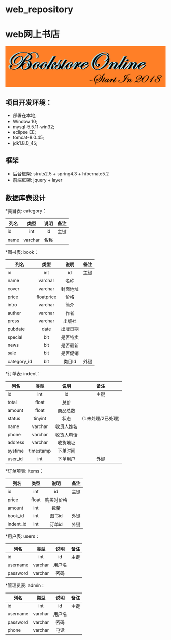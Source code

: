 web_repository
====

# web网上书店

![Logo](https://raw.githubusercontent.com/2019web/web_repository/master/WikiPage_LOGO/LOGO.png)

## 项目开发环境：
*  部署在本地;
*  Window 10;
*  mysql-5.5.11-win32;
*  eclipse EE;
*  tomcat-8.0.45;
*  jdk1.8.0_45;
## 框架
*  后台框架: struts2.5 + spring4.3 + hibernate5.2
*  前端框架: jquery + layer
## 数据库表设计

*类目表: category：

|列名|	类型|	说明|	备注|
|-|:-:|:-:|:-:|
|id|	int|	id|	主键|
|name|	varchar|	名称	|


*图书表: book：

|列名|	类型|	说明|	备注|
|-|:-:|:-:|:-:|
|id	|int|	id|	主键|
|name|	varchar|	名称|	
|cover|	varchar|	封面地址|	
|price|	floatprice|	价格|	
|intro|	varchar|	简介|	
|auther|	varchar|	作者|	
|press|	varchar|	出版社|	
|pubdate|	date|	出版日期|	
|special|	bit|	是否特卖|	
|news|	bit|	是否最新|	
|sale|	bit|	是否促销|	
|category_id|	bit|	类目Id|	外键|


*订单表: indent：

|列名|	类型|	说明|	备注|
|-|:-:|:-:|:-:|
|id|	int|	id|	主键|
|total|	float|	总价|	
|amount|	float|	商品总数|	
|status|	tinyint|	状态|(1未处理/2已处理)|
|name|	varchar|	收货人姓名|	
|phone|	varchar|	收货人电话|	
|address|	varchar|	收货地址|	
|systime|	timestamp|	下单时间|	
|user_id|	int|	下单用户|	外键|


*订单项表: items：

|列名|	类型|	说明|	备注|
|-|:-:|:-:|:-:|
|id|	int|	id|	主键|
|price|	float|	购买时价格|	
|amount|	int|	数量|	
|book_id|	int|	图书id|	外键|
|indent_id|	int|	订单id|	外键|


*用户表: users：

|列名|	类型|	说明|	备注|
|-|:-:|:-:|:-:|
|id|	int|	id|	主键|
|username|	varchar|	用户名|	
|password|	varchar|	密码|	


*管理员表: admin：

|列名|	类型|	说明|	备注|
|-|:-:|:-:|:-:|
|id|	int|	id|	主键|
|username|	varchar|	用户名|	
|password|	varchar|	密码|	
|phone|	varchar|	电话|	
